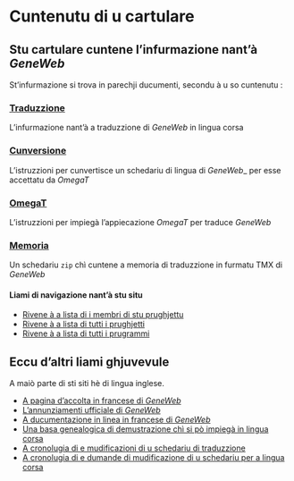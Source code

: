 # Cuntenutu di u cartulare

## Stu cartulare cuntene l’infurmazione nant’à _GeneWeb_

St’infurmazione si trova in parechji ducumenti, secondu à u so cuntenutu :

### [Traduzzione](Traduzzione.md)
L’infurmazione nant’à a traduzzione di _GeneWeb_ in lingua corsa

### [Cunversione](Cunversione.md)
L’istruzzioni per cunvertisce un schedariu di lingua di _GeneWeb__ per esse accettatu da _OmegaT_

### [OmegaT](OmegaT.md)
L’istruzzioni per impiegà l’appiecazione _OmegaT_ per traduce _GeneWeb_

### [Memoria](Memoria.zip)
Un schedariu `zip` chì cuntene a memoria di traduzzione in furmatu TMX di _GeneWeb_

#### Liami di navigazione nant’à stu situ
- [Rivene à a lista di i membri di stu prughjettu](./)
- [Rivene à a lista di tutti i prughjetti](../)
- [Rivene à a lista di tutti i prugrammi](../../../../#readme)

## Eccu d’altri liami ghjuvevule
A maiò parte di sti siti hè di lingua inglese.

- [A pagina d’accolta in francese di _GeneWeb_](https://geneweb.tuxfamily.org/wiki/GeneWeb/fr)
- [L’annunziamenti ufficiale di _GeneWeb_](https://geneweb.tuxfamily.org/wiki/news)
- [A ducumentazione in linea in francese di _GeneWeb_](https://geneweb.tuxfamily.org/wiki/manual/fr)
- [Una basa genealogica di demustrazione chì si pò impiegà in lingua corsa](https://demo.geneweb.tuxfamily.org/gw7/gwd?b=grimaldi&lang=co;)
- [A cronolugia di e mudificazioni di u schedariu di traduzzione](https://github.com/geneweb/geneweb/commits/master/hd/lang/lexicon.txt)
- [A cronolugia di e dumande di mudificazione di u schedariu per a lingua corsa](https://github.com/geneweb/geneweb/pulls?q=is%3Apr+corsican)
